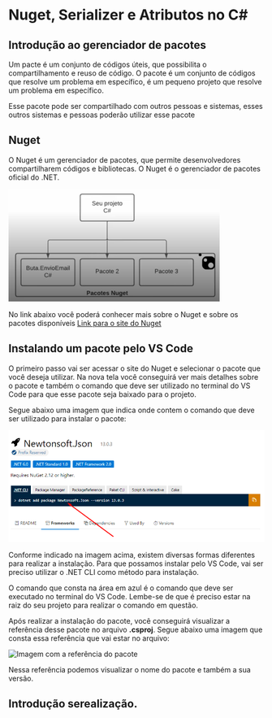 # Nuget, Serializer e Atributos no C#

## Introdução ao gerenciador de pacotes
Um pacte é um conjunto de códigos úteis, que possibilita o compartilhamento e reuso de código. O pacote é um conjunto de códigos que resolve um problema em específico, é um pequeno projeto que resolve um problema em específico. 

Esse pacote pode ser compartilhado com outros pessoas e sistemas, esses outros sistemas e pessoas poderão utilizar esse pacote

## Nuget
O Nuget é um gerenciador de pacotes, que permite desenvolvedores compartilharem códigos e bibliotecas. O Nuget é o gerenciador de pacotes oficial do .NET. 

![Imagens pacotes Nuget](/imagens/pacotes%20nuget.png)

No link abaixo você poderá conhecer mais sobre o Nuget e sobre os pacotes disponíveis
[Link para o site do Nuget](https://www.nuget.org/)

## Instalando um pacote pelo VS Code
O primeiro passo vai ser acessar o site do Nuget e selecionar o pacote que você deseja utilizar. Na nova tela você conseguirá ver mais detalhes sobre o pacote e também o comando que deve ser utilizado no terminal do VS Code para que esse pacote seja baixado para o projeto.

Segue abaixo uma imagem que indica onde contem o comando que deve ser utilizado para instalar o pacote:

![Imagem com os detalhes sobre um pacote no site Nuget](/imagens/nuget%20site.png)

Conforme indicado na imagem acima, existem diversas formas diferentes para realizar a instalação. Para que possamos instalar pelo VS Code, vai ser preciso utilizar o .NET CLI como método para instalação.

O comando que consta na área em azul é o comando que deve ser executado no terminal do VS Code. Lembe-se de que é preciso estar na raiz do seu projeto para realizar o comando em questão. 

Após realizar a instalação do pacote, você conseguirá visualizar a referência desse pacote no arquivo **.csproj**. Segue abaixo uma imagem que consta essa referência que vai estar no arquivo:

![Imagem com a referência do pacote](/imagens/referência%20de%20pacote.png)

Nessa referência podemos visualizar o nome do pacote e também a sua versão.

## Introdução serealização.
